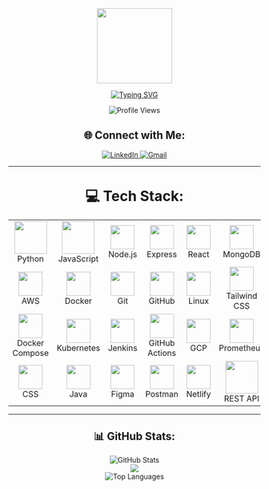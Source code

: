 <div align="center">  
  <img height="150" src="https://media1.giphy.com/media/v1.Y2lkPTc5MGI3NjExdzdieG5vY3hnMWJoYmI4a2R2Y3R2ZHVyam1xcDR4OGprdGZuYWhmcCZlcD12MV9pbnRlcm5hbF9naWZfYnlfaWQmY3Q9Zw/78XCFBGOlS6keY1Bil/giphy.gif"  />

[![Typing SVG](https://readme-typing-svg.herokuapp.com?color=FFFFFF&center=true&vCenter=true&width=600&lines=Yoo+👋,+𝐈'm+ManiSankar;𝐖𝐞𝐥𝐜𝐨𝐦𝐞+𝐭𝐨+𝐌𝐲+𝐏𝐫𝐨𝐟𝐢𝐥𝐞!;Bridging+intelligent+systems+and+cloud+automation.+🧠;𝐀𝐥𝐰𝐚𝐲𝐬+𝐥𝐞𝐚𝐫𝐧𝐢𝐧𝐠+𝐧𝐞𝐰+𝐭𝐡𝐢𝐧𝐠𝐬.+💡)](https://git.io/typing-svg)

![Profile Views](https://komarev.com/ghpvc/?username=Manisankarrr&color=2d2d2d&labelColor=ffffff&style=flat-square)

## 🌐 Connect with Me:
<p align="center">
  <a href="https://linkedin.com/in/Manisankarrr" target="_blank">
    <img src="https://img.shields.io/badge/LinkedIn-%230077B5.svg?style=for-the-badge&logo=linkedin&logoColor=white" alt="LinkedIn"/>
  </a>
  <a href="mailto:manish.u2416@gmail.com">
    <img src="https://img.shields.io/badge/Gmail-D14836?style=for-the-badge&logo=gmail&logoColor=white" alt="Gmail"/>
  </a>
</p>

---

# 💻 Tech Stack:
<table align="center">
  <tr>
    <td align="center" width="96">
      <img src="https://techstack-generator.vercel.app/python-icon.svg" width="65" height="65"/><br>Python
    </td>
    <td align="center" width="96">
      <img src="https://techstack-generator.vercel.app/js-icon.svg" width="65" height="65"/><br>JavaScript
    </td>
    <td align="center" width="96">
      <img src="https://skillicons.dev/icons?i=nodejs" width="48" height="48"/><br>Node.js
    </td>
    <td align="center" width="96">
      <img src="https://skillicons.dev/icons?i=express" width="48" height="48"/><br>Express
    </td>
    <td align="center" width="96">
      <img src="https://skillicons.dev/icons?i=react" width="48" height="48"/><br>React
    </td>
    <td align="center" width="96">
      <img src="https://skillicons.dev/icons?i=mongodb" width="48" height="48"/><br>MongoDB
    </td>
    <td align="center" width="96">
      <img src="https://skillicons.dev/icons?i=mysql" width="48" height="48"/><br>MySQL
    </td>
  </tr>
  <tr>
    <td align="center" width="96">
      <img src="https://skillicons.dev/icons?i=aws" width="48" height="48"/><br>AWS
    </td>
    <td align="center" width="96">
      <img src="https://skillicons.dev/icons?i=docker" width="48" height="48"/><br>Docker
    </td>
    <td align="center" width="96">
      <img src="https://skillicons.dev/icons?i=git" width="48" height="48"/><br>Git
    </td>
    <td align="center" width="96">
      <img src="https://skillicons.dev/icons?i=github" width="48" height="48"/><br>GitHub
    </td>
    <td align="center" width="96">
      <img src="https://skillicons.dev/icons?i=linux" width="48" height="48"/><br>Linux
    </td>
    <td align="center" width="96">
      <img src="https://skillicons.dev/icons?i=tailwind" width="48" height="48"/><br>Tailwind CSS
    </td>
    <td align="center" width="96">
      <img src="https://skillicons.dev/icons?i=html" width="48" height="48"/><br>HTML
    </td>
  </tr>
  <tr>
    <td align="center" width="96">
      <img src="https://skillicons.dev/icons?i=docker" width="48" height="48"/><br>Docker Compose
    </td>
    <td align="center" width="96">
      <img src="https://skillicons.dev/icons?i=kubernetes" width="48" height="48"/><br>Kubernetes
    </td>
    <td align="center" width="96">
      <img src="https://skillicons.dev/icons?i=jenkins" width="48" height="48"/><br>Jenkins
    </td>
    <td align="center" width="96">
      <img src="https://skillicons.dev/icons?i=githubactions" width="48" height="48"/><br>GitHub Actions
    </td>
    <td align="center" width="96">
      <img src="https://skillicons.dev/icons?i=gcp" width="48" height="48"/><br>GCP
    </td>
    <td align="center" width="96">
      <img src="https://skillicons.dev/icons?i=prometheus" width="48" height="48"/><br>Prometheus
    </td>
    <td align="center" width="96">
      <img src="https://skillicons.dev/icons?i=grafana" width="48" height="48"/><br>Grafana
    </td>
  </tr>
  <tr>
    <td align="center" width="96">
      <img src="https://skillicons.dev/icons?i=css" width="48" height="48"/><br>CSS
    </td>
    <td align="center" width="96">
      <img src="https://skillicons.dev/icons?i=java" width="48" height="48"/><br>Java
    </td>
    <td align="center" width="96">
      <img src="https://skillicons.dev/icons?i=figma" width="48" height="48"/><br>Figma
    </td>
    <td align="center" width="96">
      <img src="https://skillicons.dev/icons?i=postman" width="48" height="48"/><br>Postman
    </td>
    <td align="center" width="96">
      <img src="https://skillicons.dev/icons?i=netlify" width="48" height="48"/><br>Netlify
    </td>
    <td align="center" width="96">
      <img src="https://techstack-generator.vercel.app/restapi-icon.svg" width="65" height="65"/><br>REST API
    </td>
    <td align="center" width="96">
      <!-- Empty to balance layout -->
    </td>
  </tr>
</table>

---

## 📊 GitHub Stats:
<p align="center">
  <img src="https://github-readme-stats.vercel.app/api?username=Manisankarrr&theme=dark&hide_border=false&include_all_commits=false&count_private=false" alt="GitHub Stats"/><br/>
  <img src="https://nirzak-streak-stats.vercel.app/?user=Manisankarrr&theme=dark&hide_border=false"/><br/>
  <img src="https://github-readme-stats.vercel.app/api/top-langs/?username=Manisankarrr&theme=dark&hide_border=false&include_all_commits=false&count_private=false&layout=compact" alt="Top Languages"/>
</p>
